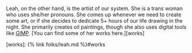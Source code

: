
<span class="leah">Leah</span>, on the other hand, is the artist of our system.
She is a trans woman who uses <span class="pronoun she">she/her</span> pronouns.
She comes up whenever we need to create some art, or if she decides to dedicate 5+
hours of our life drawing in the night. She primarily creates oil paintings, though she
also uses digital tools like [GIMP].
[You can find some of her works here.][works]

[GIMP]: https://gimp.org/
[works]: {% link folks/leah.md %}#works